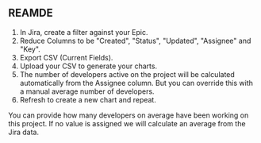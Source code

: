 <div class="instructions">
    <h2>REAMDE</h2>
    <ol>
        <li>In Jira, create a filter against your Epic.</li>
        <li>Reduce Columns to be "Created", "Status", "Updated", "Assignee" and "Key".</li>
        <li>Export CSV (Current Fields).</li>
        <li>Upload your CSV to generate your charts.</li>
        <li>The number of developers active on the project will be calculated automatically from the Assignee column. But you can override this with a manual average number of developers.</li>
        <li>Refresh to create a new chart and repeat.</li>
    </ol>
    <article>You can provide how many developers on average have been working on this project. If no value is assigned we will calculate an average from the Jira data.</article>
</div>
